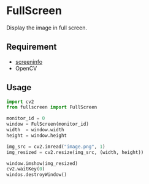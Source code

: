 # FullScreen

Display the image in full screen.

## Requirement
* [screeninfo](https://github.com/rr-/screeninfo)
* OpenCV

## Usage
```python
import cv2
from fullscreen import FullScreen

monitor_id = 0
window = FulScreen(monitor_id)
width  = window.width
height = window.height

img_src = cv2.imread("image.png", 1)
img_resized = cv2.resize(img_src, (width, height))

window.imshow(img_resized)
cv2.waitKey(0)
windos.destroyWindow()
```